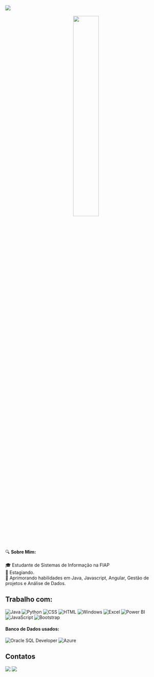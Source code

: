 <img src="https://readme-typing-svg.herokuapp.com?font=Comic+Sans+MS&size=40&pause=100&color=1E3A5F&width=800&height=70&lines=Olá!+Sou+a+Julia;💻+Estudante+de+Sistemas+de+Informação;📊+Análise+de+Dados+BI;📱Desenvolvedora;💻+Suporte📑+Veja+meus+repositórios!+✔️" />
</div>
<br>
<br>

<div align="center" style="margin-bottom:100px">
  <img width=40% align="center" src="https://github-readme-stats-git-main-rafaelalexandrino.vercel.app/api/top-langs/?username=JuMartinsDev&show_icons=true&theme=radical&layout=compact&hide_progress=true"/>
</div>

###

<p align="left">🔍 <b>Sobre Mim:</b><br><br>🎓 Estudante de Sistemas de Informação na FIAP <br>🔄 Estagiando.<br>🌱 Aprimorando habilidades em Java, Javascript, Angular, Gestão de projetos e Análise de Dados.<br></p>

###

## Trabalho com: 

![Java](https://img.shields.io/badge/Java-ED8B00?style=for-the-badge&logo=java&logoColor=white)
![Python](https://img.shields.io/badge/Python-14354C?style=for-the-badge&logo=python&logoColor=white)
![CSS](https://img.shields.io/badge/CSS-239120?style=for-the-badge&logo=css3&logoColor=white)
![HTML](https://img.shields.io/badge/HTML-239120?style=for-the-badge&logo=html5&logoColor=white)
![Windows](https://img.shields.io/badge/Windows-0078D6?style=for-the-badge&logo=windows&logoColor=white)
![Excel](https://img.shields.io/badge/Microsoft_Excel-217346?style=for-the-badge&logo=microsoft-excel&logoColor=white)
![Power BI](https://img.shields.io/badge/Power%20BI-F2C811?style=for-the-badge&logo=power-bi&logoColor=black) 
![JavaScript](https://img.shields.io/badge/JavaScript-F7DF1E?style=for-the-badge&logo=javascript&logoColor=black)
![Bootstrap](https://img.shields.io/badge/Bootstrap-563D7C?style=for-the-badge&logo=bootstrap&logoColor=white)


#### Banco de Dados usados:

![Oracle SQL Developer](https://img.shields.io/badge/Oracle%20SQL%20Developer-F80000?style=for-the-badge&logo=oracle&logoColor=white)
![Azure](https://img.shields.io/badge/Azure-0078D4?style=for-the-badge&logo=microsoft-azure&logoColor=white)


## Contatos

<div> 
<a href = "mailto:contato.julia.maa77@gmail.com"> <img src="https://img.shields.io/badge/-Gmail-%23333?style=for-the-badge&logo=gmail&logoColor=white" target="_blank"></a>
<a href="https://www.linkedin.com/in/julia-martins3/" target="_blank"><img src="https://img.shields.io/badge/-LinkedIn-%230077B5?style=for-the-badge&logo=linkedin&logoColor=white"  target="_blank"></a> 
</div>&nbsp;&nbsp;
 


